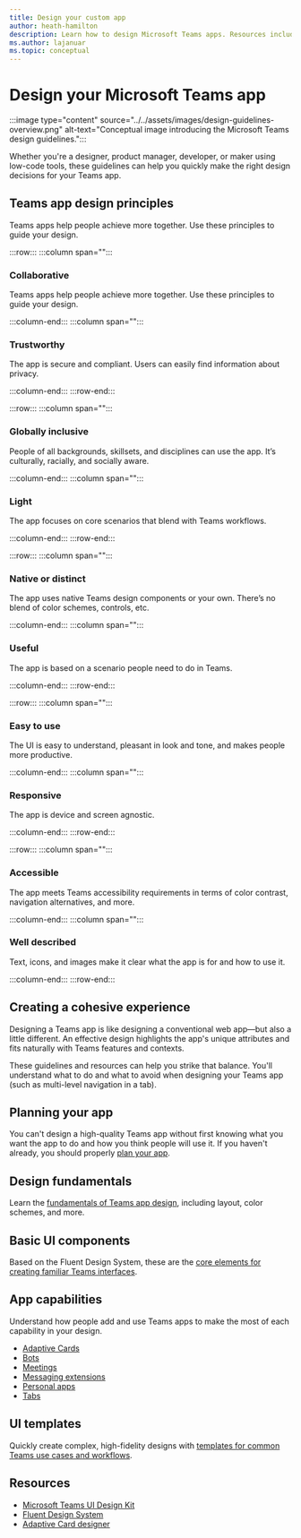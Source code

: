 ```yaml
---
title: Design your custom app
author: heath-hamilton
description: Learn how to design Microsoft Teams apps. Resources include a UI kit, best practices, and more.
ms.author: lajanuar
ms.topic: conceptual
---
```

# Design your Microsoft Teams app

:::image type="content" source="../../assets/images/design-guidelines-overview.png" alt-text="Conceptual image introducing the Microsoft Teams design guidelines.":::

Whether you're a designer, product manager, developer, or maker using low-code tools, these guidelines can help you quickly make the right design decisions for your Teams app.

## Teams app design principles

Teams apps help people achieve more together. Use these principles to guide your design.

:::row:::
   :::column span="":::

### Collaborative

Teams apps help people achieve more together. Use these principles to guide your design.

   :::column-end:::
   :::column span="":::

### Trustworthy

The app is secure and compliant. Users can easily find information about privacy.

   :::column-end:::
:::row-end:::

:::row:::
   :::column span="":::

### Globally inclusive

People of all backgrounds, skillsets, and disciplines can use the app. It’s culturally, racially, and socially aware.

   :::column-end:::
   :::column span="":::

### Light

The app focuses on core scenarios that blend with Teams workflows.

   :::column-end:::
:::row-end:::

:::row:::
   :::column span="":::

### Native or distinct

The app uses native Teams design components or your own. There’s no blend of color schemes, controls, etc.

   :::column-end:::
   :::column span="":::

### Useful

The app is based on a scenario people need to do in Teams.

   :::column-end:::
:::row-end:::

:::row:::
   :::column span="":::

### Easy to use

The UI is easy to understand, pleasant in look and tone, and makes people more productive.

   :::column-end:::
   :::column span="":::

### Responsive

The app is device and screen agnostic.

   :::column-end:::
:::row-end:::

:::row:::
   :::column span="":::

### Accessible

The app meets Teams accessibility requirements in terms of color contrast, navigation alternatives, and more.

   :::column-end:::
   :::column span="":::

### Well described

Text, icons, and images make it clear what the app is for and how to use it.

   :::column-end:::
:::row-end:::

## Creating a cohesive experience

Designing a Teams app is like designing a conventional web app—but also a little different. An effective design highlights the app's unique attributes and fits naturally with Teams features and contexts.

These guidelines and resources can help you strike that balance. You'll understand what to do and what to avoid when designing your Teams app (such as multi-level navigation in a tab).

## Planning your app

You can't design a high-quality Teams app without first knowing what you want the app to do and how you think people will use it. If you haven't already, you should properly [plan your app](../../concepts/extensibility-points.md).

## Design fundamentals

Learn the [fundamentals of Teams app design](design-teams-app-fundamentals.md), including layout, color schemes, and more.

## Basic UI components

Based on the Fluent Design System, these are the [core elements for creating familiar Teams interfaces](design-teams-app-basic-ui-components.md).

## App capabilities

Understand how people add and use Teams apps to make the most of each capability in your design.

* [Adaptive Cards](../../task-modules-and-cards/cards/design-effective-cards.md)
* [Bots](../../bots/design/bots.md)
* [Meetings](../../apps-in-teams-meetings/design/designing-in-meeting-dialog.md)
* [Messaging extensions](../../messaging-extensions/design/messaging-extension-design.md)
* [Personal apps](../../concepts/design/personal-apps.md)
* [Tabs](../../tabs/design/tabs.md)

## UI templates

Quickly create complex, high-fidelity designs with [templates for common Teams use cases and workflows](design-teams-app-ui-templates.md).

## Resources
<!-- Need link to Figma style guide. -->
* [Microsoft Teams UI Design Kit](www.example.com)
* [Fluent Design System](https://fluentsite.z22.web.core.windows.net/)
* [Adaptive Card designer](https://adaptivecards.io/designer)
